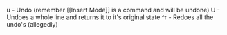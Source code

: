 u - Undo (remember [[Insert Mode]] is a command and will be undone)
U - Undoes a whole line and returns it to it's original state
^r - Redoes all the undo's (allegedly)